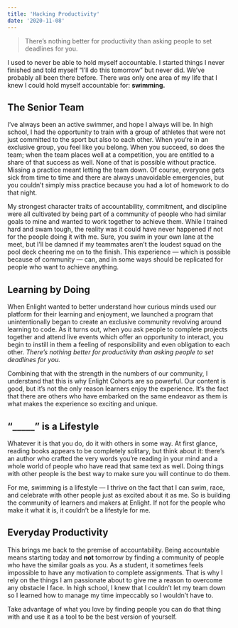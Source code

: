 ```yaml
---
title: 'Hacking Productivity'
date: '2020-11-08'
---
```

> There’s nothing better for productivity than asking people to set deadlines for you.

I used to never be able to hold myself accountable. 
I started things I never finished and told myself “I’ll do this tomorrow” but never did. 
We’ve probably all been there before. There was only one area of my life that I knew I could hold myself accountable for: **swimming.**
## The Senior Team
I’ve always been an active swimmer, and hope I always will be. In high school, I had the opportunity to train with a group of athletes that were not just committed to the sport but also to each other. 
When you’re in an exclusive group, you feel like you belong. When you succeed, so does the team; when the team places well at a competition, you are entitled to a share of that success as well. None of that is possible without practice.
Missing a practice meant letting the team down. Of course, everyone gets sick from time to time and there are always unavoidable emergencies, but you couldn’t simply miss practice because you had a lot of homework to do that night. 

My strongest character traits of accountability, commitment, and discipline were all cultivated by being part of a community of people who had similar goals to mine and wanted to work together to achieve them. 
While I trained hard and swam tough, the reality was it could have never happened if not for the people doing it with me. Sure, you swim in your own lane at the meet, but I’ll be damned if my teammates aren’t the loudest squad on the pool deck cheering me on to the finish. 
This experience — which is possible because of community — can, and in some ways should be replicated for people who want to achieve anything. 
## Learning by Doing
When Enlight wanted to better understand how curious minds used our platform for their learning and enjoyment, we launched a program that unintentionally began to create an exclusive community revolving around learning to code. 
As it turns out, when you ask people to complete projects together and attend live events which offer an opportunity to interact, you begin to instill in them a feeling of responsibility and even obligation to each other. _There’s nothing better for productivity than asking people to set deadlines for you._ 

Combining that with the strength in the numbers of our community, I understand that this is why Enlight Cohorts are so powerful. Our content is good, but it’s not the only reason learners enjoy the experience. It’s the fact that there are others who have embarked on the same endeavor as them is what makes the experience so exciting and unique.
## “_____” is a Lifestyle
Whatever it is that you do, do it with others in some way. At first glance, reading books appears to be completely solitary, but think about it: there’s an author who crafted the very words you’re reading in your mind and a whole world of people who have read that same text as well. Doing things with other people is the best way to make sure you will continue to do them.

For me, swimming is a lifestyle — I thrive on the fact that I can swim, race, and celebrate with other people just as excited about it as me. So is building the community of learners and makers at Enlight. If not for the people who make it what it is, it couldn’t be a lifestyle for me.
## Everyday Productivity
This brings me back to the premise of accountability. Being accountable means starting today and **not** tomorrow by finding a community of people who have the similar goals as you. 
As a student, it sometimes feels impossible to have any motivation to complete assignments. That is why I rely on the things I am passionate about to give me a reason to overcome any obstacle I face. In high school, I knew that I couldn’t let my team down so I learned how to manage my time impeccably so I wouldn’t have to. 

Take advantage of what you love by finding people you can do that thing with and use it as a tool to be the best version of yourself. 
